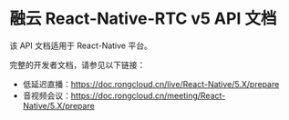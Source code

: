 # 融云 React-Native-RTC v5 API 文档

该 API 文档适用于 React-Native 平台。

完整的开发者文档，请参见以下链接：

- 低延迟直播：https://doc.rongcloud.cn/live/React-Native/5.X/prepare
- 音视频会议：https://doc.rongcloud.cn/meeting/React-Native/5.X/prepare
